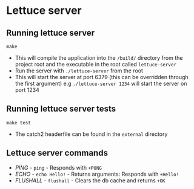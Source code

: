 # Lettuce server

## Running lettuce server
`make`
- This will compile the application into the `/build/` directory from the project root and the executable in the root called `lettuce-server`
- Run the server with `./lettuce-server` from the root
- This will start the server at port 6379 (this can be overridden through the first argument) e.g `./lettuce-server 1234` will start the server on port 1234

## Running lettuce server tests
`make test`
- The catch2 headerfile can be found in the `external` directory

## Lettuce server commands
- *PING* - `ping` - Responds with `+PONG`
- *ECHO* - `echo Hello!` - Returns arguments: Responds with `+Hello!`
- *FLUSHALL* - `flushall` - Clears the db cache and returns `+OK`